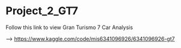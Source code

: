 # Project_2_GT7

Follow this link to view Gran Turismo 7 Car Analysis 

--> https://www.kaggle.com/code/mis6341096926/6341096926-gt7
